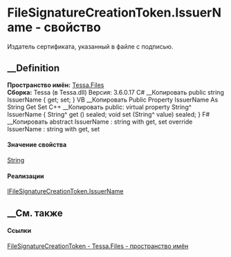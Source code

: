 # FileSignatureCreationToken.IssuerName - свойство
Издатель сертификата, указанный в файле с подписью.
##  __Definition
 **Пространство имён:** [Tessa.Files](N_Tessa_Files.htm)  
 **Сборка:** Tessa (в Tessa.dll) Версия: 3.6.0.17
C# __Копировать
     public string IssuerName { get; set; }
VB __Копировать
     Public Property IssuerName As String
    	Get
    	Set
C++ __Копировать
     public:
    virtual property String^ IssuerName {
    	String^ get () sealed;
    	void set (String^ value) sealed;
    }
F# __Копировать
     abstract IssuerName : string with get, set
    override IssuerName : string with get, set
#### Значение свойства
[String](https://learn.microsoft.com/dotnet/api/system.string)
#### Реализации
[IFileSignatureCreationToken.IssuerName](P_Tessa_Files_IFileSignatureCreationToken_IssuerName.htm)  
##  __См. также
#### Ссылки
[FileSignatureCreationToken - ](T_Tessa_Files_FileSignatureCreationToken.htm)
[Tessa.Files - пространство имён](N_Tessa_Files.htm)

